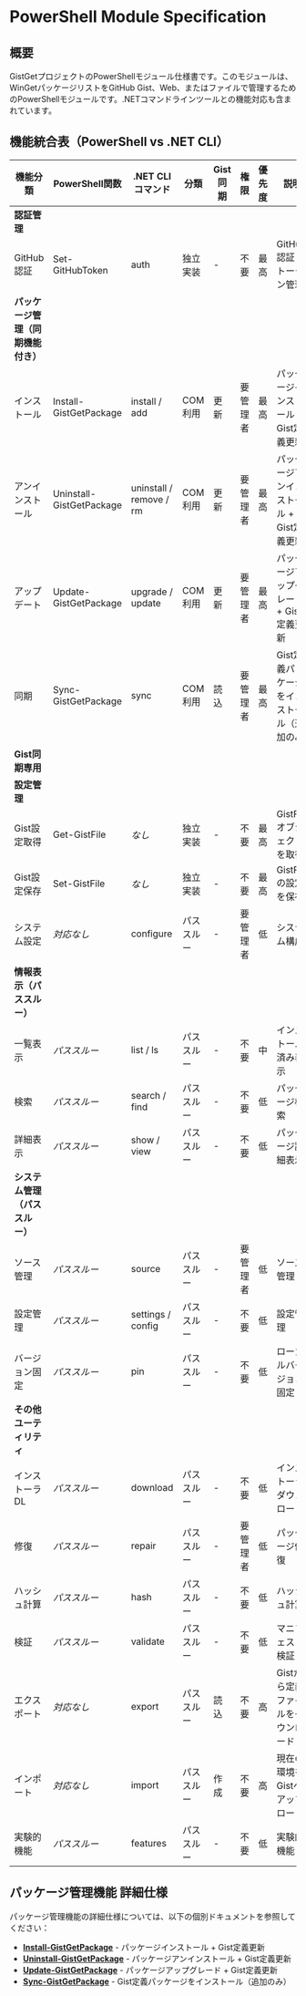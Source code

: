 # PowerShell Module Specification

## 概要

GistGetプロジェクトのPowerShellモジュール仕様書です。このモジュールは、WinGetパッケージリストをGitHub Gist、Web、またはファイルで管理するためのPowerShellモジュールです。.NETコマンドラインツールとの機能対応も含まれています。

## 機能統合表（PowerShell vs .NET CLI）

| 機能分類 | PowerShell関数 | .NET CLIコマンド | 分類 | Gist同期 | 権限 | 優先度 | 説明 |
|----------|----------------|------------------|------|----------|------|--------|------|
| **認証管理** |
| GitHub認証 | Set-GitHubToken | auth | 独立実装 | - | 不要 | 最高 | GitHub認証・トークン管理 |
| **パッケージ管理（同期機能付き）** |
| インストール | Install-GistGetPackage | install / add | COM利用 | 更新 | 要管理者 | 最高 | パッケージインストール + Gist定義更新 |
| アンインストール | Uninstall-GistGetPackage | uninstall / remove / rm | COM利用 | 更新 | 要管理者 | 最高 | パッケージアンインストール + Gist定義更新 |
| アップデート | Update-GistGetPackage | upgrade / update | COM利用 | 更新 | 要管理者 | 最高 | パッケージアップグレード + Gist定義更新 |
| 同期 | Sync-GistGetPackage | sync | COM利用 | 読込 | 要管理者 | 最高 | Gist定義パッケージをインストール（追加のみ） |
| **Gist同期専用** |
| **設定管理** |
| Gist設定取得 | Get-GistFile | *なし* | 独立実装 | - | 不要 | 最高 | GistFileオブジェクトを取得 |
| Gist設定保存 | Set-GistFile | *なし* | 独立実装 | - | 不要 | 最高 | GistFileの設定を保存 |
| システム設定 | *対応なし* | configure | パススルー | - | 要管理者 | 低 | システム構成 |
| **情報表示（パススルー）** |
| 一覧表示 | *パススルー* | list / ls | パススルー | - | 不要 | 中 | インストール済み表示 |
| 検索 | *パススルー* | search / find | パススルー | - | 不要 | 低 | パッケージ検索 |
| 詳細表示 | *パススルー* | show / view | パススルー | - | 不要 | 低 | パッケージ詳細表示 |
| **システム管理（パススルー）** |
| ソース管理 | *パススルー* | source | パススルー | - | 要管理者 | 低 | ソース管理 |
| 設定管理 | *パススルー* | settings / config | パススルー | - | 不要 | 低 | 設定管理 |
| バージョン固定 | *パススルー* | pin | パススルー | - | 不要 | 低 | ローカルバージョン固定 |
| **その他ユーティリティ** |
| インストーラDL | *パススルー* | download | パススルー | - | 不要 | 低 | インストーラダウンロード |
| 修復 | *パススルー* | repair | パススルー | - | 要管理者 | 低 | パッケージ修復 |
| ハッシュ計算 | *パススルー* | hash | パススルー | - | 不要 | 低 | ハッシュ計算 |
| 検証 | *パススルー* | validate | パススルー | - | 不要 | 低 | マニフェスト検証 |
| エクスポート | *対応なし* | export | パススルー | 読込 | 不要 | 高 | Gistから定義ファイルをダウンロード |
| インポート | *対応なし* | import | パススルー | 作成 | 不要 | 高 | 現在の環境をGistへアップロード |
| 実験的機能 | *パススルー* | features | パススルー | - | 不要 | 低 | 実験的機能 |

## パッケージ管理機能 詳細仕様

パッケージ管理機能の詳細仕様については、以下の個別ドキュメントを参照してください：

- **[Install-GistGetPackage](powershell/Install-GistGetPackage.md)** - パッケージインストール + Gist定義更新
- **[Uninstall-GistGetPackage](powershell/Uninstall-GistGetPackage.md)** - パッケージアンインストール + Gist定義更新  
- **[Update-GistGetPackage](powershell/Update-GistGetPackage.md)** - パッケージアップグレード + Gist定義更新
- **[Sync-GistGetPackage](powershell/Sync-GistGetPackage.md)** - Gist定義パッケージをインストール（追加のみ）


